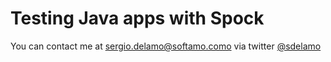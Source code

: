 # Testing Java apps with Spock

You can contact me at sergio.delamo@softamo.como via twitter [@sdelamo](https://twitter.com/sdelamo)
